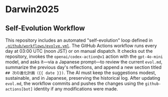 # Darwin2025

## Self-Evolution Workflow

This repository includes an automated "self-evolution" loop defined in [`.github/workflows/evolve.yml`](.github/workflows/evolve.yml). The GitHub Actions workflow runs every day at 03:00 UTC (noon JST) or on manual dispatch. It checks out the repository, invokes the `openai/codex-action@v1` action with the `gpt-4o-mini` model, and asks it—via a Japanese prompt—to review the current `evol.md`, summarize the previous day's reflections, and append a new section titled `## 次の進化計画（{{ date }})`. The AI must keep the suggestions modest, sustainable, and in Japanese, preserving the historical log. After updating `evol.md`, the workflow commits and pushes the changes using the `github-actions[bot]` identity if any modifications were made.
